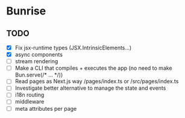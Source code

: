 # Bunrise
## TODO

- [x] Fix jsx-runtime types (JSX.IntrinsicElements...)
- [x] async components
- [ ] stream rendering
- [ ] Make a CLI that compiles + executes the app (no need to make Bun.serve(/* ... */))
- [ ] Read pages as Next.js way /pages/index.ts or /src/pages/index.ts
- [ ] Investigate better alternative to manage the state and events
- [ ] i18n routing
- [ ] middleware
- [ ] meta attributes per page
